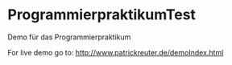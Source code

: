 # ProgrammierpraktikumTest
Demo für das Programmierpraktikum

For live demo go to: http://www.patrickreuter.de/demoIndex.html
